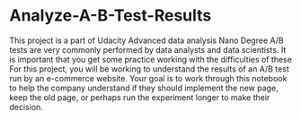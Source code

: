 # Analyze-A-B-Test-Results
This project is a part of Udacity Advanced data analysis Nano Degree 
A/B tests are very commonly performed by data analysts and data scientists. It is important that you get some practice working with the difficulties of these For this project, you will be working to understand the results of an A/B test run by an e-commerce website. Your goal is to work through this notebook to help the company 
understand if they should implement the new page, keep the old page, or perhaps run the experiment longer to make their decision.
